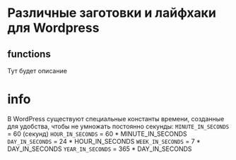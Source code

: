 # Различные заготовки и лайфхаки для Wordpress

## functions

Тут будет описание

# info

В WordPress существуют специальные константы времени, созданные для удобства, чтобы не умножать постоянно секунды: 
`MINUTE_IN_SECONDS` = 60 (секунд)
`HOUR_IN_SECONDS`   = 60  * MINUTE_IN_SECONDS
`DAY_IN_SECONDS`    = 24  * HOUR_IN_SECONDS
`WEEK_IN_SECONDS`   = 7   * DAY_IN_SECONDS
`YEAR_IN_SECONDS`   = 365 * DAY_IN_SECONDS
